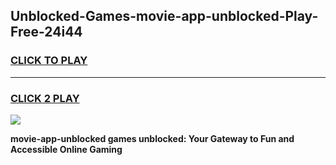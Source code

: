 
## Unblocked-Games-movie-app-unblocked-Play-Free-24i44
<h3>
<a href="https://premium76.site?title=movie-app-unblocked&ref=20M">CLICK TO PLAY</a></h3>
<hr>

<h3>
<a href="https://premium76.site?title=movie-app-unblocked&ref=20M">CLICK 2 PLAY</a>
  
</h3>

<a href="https://premium76.site?title=movie-app-unblocked&ref=19M"><img src="https://clearcache.store/games.png"></a>


**movie-app-unblocked games unblocked: Your Gateway to Fun and Accessible Online Gaming**
